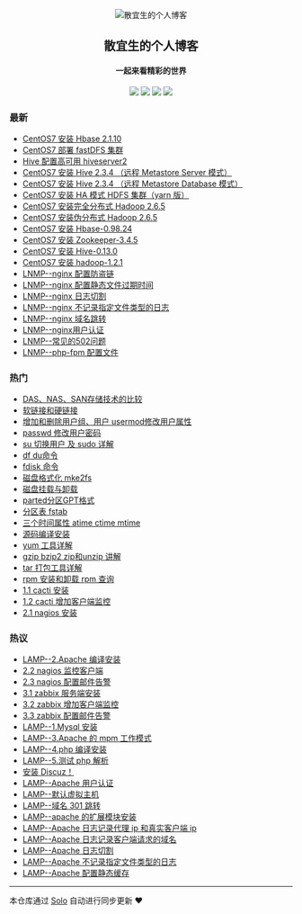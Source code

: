 <p align="center"><img alt="散宜生的个人博客" src="https://b3logfile.com/avatar/1589643758649_1589646186184.jpeg"></p><h2 align="center">
散宜生的个人博客
</h2>

<h4 align="center">一起来看精彩的世界</h4>
<p align="center"><a title="散宜生的个人博客" target="_blank" href="https://github.com/TOT-JIN/solo-blog"><img src="https://img.shields.io/github/last-commit/TOT-JIN/solo-blog.svg?style=flat-square&color=FF9900"></a>
<a title="GitHub repo size in bytes" target="_blank" href="https://github.com/TOT-JIN/solo-blog"><img src="https://img.shields.io/github/repo-size/TOT-JIN/solo-blog.svg?style=flat-square"></a>
<a title="Solo Version" target="_blank" href="https://github.com/88250/solo/releases"><img src="https://img.shields.io/badge/solo-4.1.0-f1e05a.svg?style=flat-square&color=blueviolet"></a>
<a title="Hits" target="_blank" href="https://github.com/88250/hits"><img src="https://hits.b3log.org/TOT-JIN/solo-blog.svg"></a></p>

### 最新

* [CentOS7 安装 Hbase 2.1.10](https://17kblog.com/articles/2020/06/04/1591274902592.html)
* [CentOS7 部署 fastDFS 集群](https://17kblog.com/articles/2019/12/18/1576681865733.html)
* [Hive 配置高可用 hiveserver2](https://17kblog.com/articles/2019/11/28/1574954229733.html)
* [CentOS7 安装 Hive 2.3.4 （远程 Metastore Server 模式）](https://17kblog.com/articles/2019/06/10/1560157654923.html)
* [CentOS7 安装 Hive 2.3.4 （远程 Metastore Database 模式）](https://17kblog.com/articles/2019/06/09/1560078073733.html)
* [CentOS7 安装 HA 模式 HDFS 集群（yarn 版）](https://17kblog.com/articles/2019/05/19/1558230815733.html)
* [CentOS7 安装完全分布式 Hadoop 2.6.5](https://17kblog.com/articles/2019/05/18/1558141785733.html)
* [CentOS7 安装伪分布式 Hadoop 2.6.5](https://17kblog.com/articles/2019/05/17/1558055385791.html)
* [CentOS7 安装 Hbase-0.98.24](https://17kblog.com/articles/2018/10/06/1538790815733.html)
* [CentOS7 安装 Zookeeper-3.4.5](https://17kblog.com/articles/2018/10/05/1538704415733.html)
* [CentOS7 安装 Hive-0.13.0](https://17kblog.com/articles/2018/10/04/1538618015733.html)
* [CentOS7 安装 hadoop-1.2.1](https://17kblog.com/articles/2018/10/03/1538531615733.html)
* [LNMP--nginx 配置防盗链](https://17kblog.com/articles/2018/02/15/1518679453733.html)
* [LNMP--nginx 配置静态文件过期时间](https://17kblog.com/articles/2018/02/13/1518498883733.html)
* [LNMP--nginx 日志切割](https://17kblog.com/articles/2018/02/12/1518449053733.html)
* [LNMP--nginx 不记录指定文件类型的日志](https://17kblog.com/articles/2018/02/10/1518270283733.html)
* [LNMP--nginx 域名跳转](https://17kblog.com/articles/2018/02/07/1517974483733.html)
* [LNMP--nginx用户认证](https://17kblog.com/articles/2018/02/01/1517459053733.html)
* [LNMP--常见的502问题](https://17kblog.com/articles/2018/01/20/1516422253733.html)
* [LNMP--php-fpm 配置文件](https://17kblog.com/articles/2018/01/15/1515983053733.html)

### 热门

* [DAS、NAS、SAN存储技术的比较](https://17kblog.com/articles/2016/11/01/1477981225856.html)
* [软链接和硬链接](https://17kblog.com/articles/2016/06/02/1464830496592.html)
* [增加和删除用户组、用户 usermod修改用户属性](https://17kblog.com/articles/2016/06/07/1465270306592.html)
* [passwd 修改用户密码](https://17kblog.com/articles/2016/06/13/1465828993592.html)
* [su 切换用户 及 sudo 详解](https://17kblog.com/articles/2016/06/21/1466504623592.html)
* [df du命令](https://17kblog.com/articles/2016/06/27/1467034437592.html)
* [fdisk 命令](https://17kblog.com/articles/2016/07/02/1467440625856.html)
* [磁盘格式化 mke2fs](https://17kblog.com/articles/2016/07/12/1468302197856.html)
* [磁盘挂载与卸载](https://17kblog.com/articles/2016/07/23/1469287927856.html)
* [parted分区GPT格式](https://17kblog.com/articles/2016/09/10/1473484327856.html)
* [分区表 fstab](https://17kblog.com/articles/2016/09/21/1474438825856.html)
* [三个时间属性 atime ctime mtime](https://17kblog.com/articles/2016/05/31/1464702167592.html)
* [源码编译安装](https://17kblog.com/articles/2016/11/21/1479727945856.html)
* [yum 工具详解](https://17kblog.com/articles/2016/12/11/1481425965856.html)
* [gzip bzip2 zip和unzip 讲解](https://17kblog.com/articles/2016/12/27/1482826792856.html)
* [tar 打包工具详解](https://17kblog.com/articles/2017/02/01/1485937789856.html)
* [rpm 安装和卸载 rpm 查询](https://17kblog.com/articles/2017/02/26/1488084554856.html)
* [1.1 cacti 安装](https://17kblog.com/articles/2017/04/06/1491445154856.html)
* [1.2 cacti 增加客户端监控](https://17kblog.com/articles/2017/04/06/1491445954856.html)
* [2.1 nagios 安装](https://17kblog.com/articles/2017/06/12/1497262192876.html)

### 热议

* [LAMP--2.Apache 编译安装](https://17kblog.com/articles/2017/10/03/1506991516673.html)
* [2.2 nagios 监控客户端](https://17kblog.com/articles/2017/06/12/1497262292876.html)
* [2.3 nagios 配置邮件告警](https://17kblog.com/articles/2017/06/12/1497263292876.html)
* [3.1 zabbix 服务端安装](https://17kblog.com/articles/2017/07/02/1498954752421.html)
* [3.2 zabbix 增加客户端监控](https://17kblog.com/articles/2017/07/02/1498964752421.html)
* [3.3 zabbix 配置邮件告警](https://17kblog.com/articles/2017/07/02/1499264752421.html)
* [LAMP--1.Mysql 安装](https://17kblog.com/articles/2017/10/02/1506940196673.html)
* [LAMP--3.Apache 的 mpm 工作模式](https://17kblog.com/articles/2017/10/03/1507112621673.html)
* [LAMP--4.php 编译安装](https://17kblog.com/articles/2017/10/04/1507124621673.html)
* [LAMP--5.测试 php 解析](https://17kblog.com/articles/2017/10/04/1507124967673.html)
* [安装 Discuz！](https://17kblog.com/articles/2017/10/14/1507943271673.html)
* [LAMP--Apache 用户认证](https://17kblog.com/articles/2017/10/21/1508584351673.html)
* [LAMP--默认虚拟主机](https://17kblog.com/articles/2017/10/21/1508585451673.html)
* [LAMP--域名 301 跳转](https://17kblog.com/articles/2017/10/25/1508898509673.html)
* [LAMP--apache 的扩展模块安装](https://17kblog.com/articles/2017/10/27/1509115121673.html)
* [LAMP--Apache 日志记录代理 ip 和真实客户端 ip](https://17kblog.com/articles/2017/10/31/1509450731673.html)
* [LAMP--Apache 日志记录客户端请求的域名](https://17kblog.com/articles/2017/11/01/1509537131673.html)
* [LAMP--Apache 日志切割](https://17kblog.com/articles/2017/11/02/1509585139673.html)
* [LAMP--Apache 不记录指定文件类型的日志](https://17kblog.com/articles/2017/11/04/1509768178673.html)
* [LAMP--Apache 配置静态缓存](https://17kblog.com/articles/2017/11/10/1510325488673.html)

---

本仓库通过 [Solo](https://github.com/88250/solo) 自动进行同步更新 ❤️ 